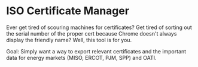 # ISO Certificate Manager
Ever get tired of scouring machines for certificates?  Get tired of sorting out the serial number of the proper cert because Chrome doesn't always display the friendly name?  Well, this tool is for you.


Goal:
Simply want a way to export relevant certificates and the important data for energy markets (MISO, ERCOT, PJM, SPP) and OATI.
